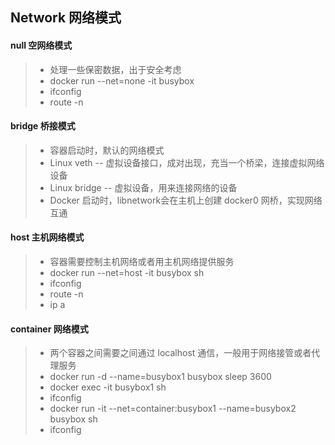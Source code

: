 ## Network 网络模式

#### null 空网络模式
>- 处理一些保密数据，出于安全考虑
>- docker run --net=none -it busybox
>- ifconfig
>- route -n

#### bridge 桥接模式
>- 容器启动时，默认的网络模式
>- Linux veth -- 虚拟设备接口，成对出现，充当一个桥梁，连接虚拟网络设备
>- Linux bridge -- 虚拟设备，用来连接网络的设备
>- Docker 启动时，libnetwork会在主机上创建 docker0 网桥，实现网络互通

#### host 主机网络模式
>- 容器需要控制主机网络或者用主机网络提供服务
>- docker run --net=host -it busybox sh
>- ifconfig
>- route -n
>- ip a

#### container 网络模式
>- 两个容器之间需要之间通过 localhost 通信，一般用于网络接管或者代理服务
>- docker run -d --name=busybox1 busybox sleep 3600
>- docker exec -it busybox1 sh 
>- ifconfig 
>- docker run -it --net=container:busybox1 --name=busybox2 busybox sh 
>- ifconfig